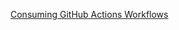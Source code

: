 [Consuming GitHub Actions Workflows](https://app.pluralsight.com/library/courses/consuming-github-actions-workflows/exercise-files)
